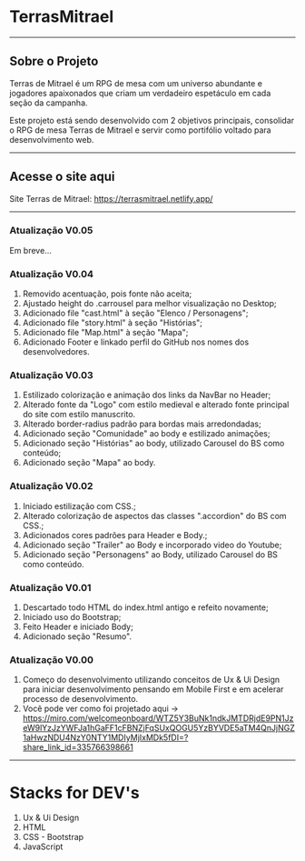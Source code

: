 # TerrasMitrael

---

## Sobre o Projeto

Terras de Mitrael é um RPG de mesa com um universo abundante e jogadores apaixonados que criam um verdadeiro espetáculo em cada seção da campanha. 

Este projeto está sendo desenvolvido com 2 objetivos principais, consolidar o RPG de mesa Terras de Mitrael e servir como portifólio voltado para desenvolvimento web.

---

## Acesse o site aqui

Site Terras de Mitrael: https://terrasmitrael.netlify.app/

---

### Atualização V0.05

Em breve...

### Atualização V0.04

1. Removido acentuação, pois fonte não aceita;
2. Ajustado height do .carrousel para melhor visualização no Desktop;
3. Adicionado file "cast.html" à seção "Elenco / Personagens";
4. Adicionado file "story.html" à seção "Histórias";
5. Adicionado file "Map.html" à seção "Mapa";
6. Adicionado Footer e linkado perfil do GitHub nos nomes dos desenvolvedores.

### Atualização V0.03

1. Estilizado colorização e animação dos links da NavBar no Header;
2. Alterado fonte da "Logo" com estilo medieval e alterado fonte principal do site com estilo manuscrito.
3. Alterado border-radius padrão para bordas mais arredondadas;
4. Adicionado seção "Comunidade" ao body e estilizado animações;
5. Adicionado seção "Histórias" ao body, utilizado Carousel do BS como conteúdo;
6. Adicionado seção "Mapa" ao body.

### Atualização V0.02

1. Iniciado estilização com CSS.;
2. Alterado colorização de aspectos das classes ".accordion" do BS com CSS.;
3. Adicionados cores padrões para Header e Body.;
4. Adicionado seção "Trailer" ao Body e incorporado video do Youtube;
5. Adicionado seção "Personagens" ao Body, utilizado Carousel do BS como conteúdo.

### Atualização V0.01

1. Descartado todo HTML do index.html antigo e refeito novamente;
2. Iniciado uso do Bootstrap;
3. Feito Header e iniciado Body;
4. Adicionado seção "Resumo".

### Atualização V0.00

1. Começo do desenvolvimento utilizando conceitos de Ux & Ui Design para iniciar desenvolvimento pensando em Mobile First e em acelerar processo de desenvolvimento. 
2. Você pode ver como foi projetado aqui → https://miro.com/welcomeonboard/WTZ5Y3BuNk1ndkJMTDRjdE9PN1JzeW9lYzJzYWFJa1hGaFF1cFBNZjFqSUxQOGU5YzBYVDE5aTM4QnJjNGZ1aHwzNDU4NzY0NTY1MDIyMjIxMDk5fDI=?share_link_id=335766398661

---

# Stacks for DEV's

1. Ux & Ui Design
2. HTML
3. CSS - Bootstrap
4. JavaScript